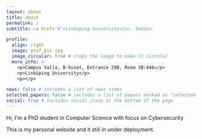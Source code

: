 ```yaml
---
layout: about
title: about
permalink: /
subtitle: <a href='#'>Linköping University</a>. Sweden.

profile:
  align: right
  image: prof_pic.jpg
  image_circular: true # crops the image to make it circular
  more_info: >
    <p>Campus Valla, B-huset, Entrance 29B, Room 3B:446</p>
    <p>Linköping University</p>
    <p></p>

news: false # includes a list of news items
selected_papers: false # includes a list of papers marked as "selected={true}"
social: true # includes social icons at the bottom of the page
---
```


Hi, I'm a PhD student in Computer Science with focus on Cybersecurity

This is my personal website and it still in under deployment.